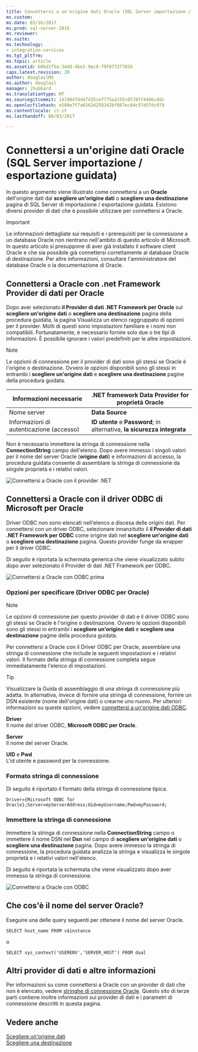```yaml
---
title: Connettersi a un'origine dati Oracle (SQL Server importazione / esportazione guidata) | Documenti Microsoft
ms.custom: 
ms.date: 03/16/2017
ms.prod: sql-server-2016
ms.reviewer: 
ms.suite: 
ms.technology:
- integration-services
ms.tgt_pltfrm: 
ms.topic: article
ms.assetid: b0bd1f5a-34dd-4be3-9ac8-f9f87727781b
caps.latest.revision: 20
author: douglaslMS
ms.author: douglasl
manager: jhubbard
ms.translationtype: MT
ms.sourcegitcommit: 1419847dd47435cef775a2c55c0578ff4406cddc
ms.openlocfilehash: e589e7f7a0262d258342bf887ec84c57d57dc978
ms.contentlocale: it-it
ms.lasthandoff: 08/03/2017

---
```

# <a name="connect-to-an-oracle-data-source-sql-server-import-and-export-wizard"></a>Connettersi a un'origine dati Oracle (SQL Server importazione / esportazione guidata)
In questo argomento viene illustrato come connettersi a un **Oracle** dell'origine dati dal **scegliere un'origine dati** o **scegliere una destinazione** pagina di SQL Server di importazione / esportazione guidata. Esistono diversi provider di dati che è possibile utilizzare per connettersi a Oracle.

> [!IMPORTANT]
> Le informazioni dettagliate sui requisiti e i prerequisiti per la connessione a un database Oracle non rientrano nell'ambito di questo articolo di Microsoft. In questo articolo si presuppone di aver già installato il software client Oracle e che sia possibile già connettersi correttamente al database Oracle di destinazione. Per altre informazioni, consultare l'amministratore del database Oracle o la documentazione di Oracle.

## <a name="connect-to-oracle-with-the-net-framework-data-provider-for-oracle"></a>Connettersi a Oracle con .net Framework Provider di dati per Oracle
Dopo aver selezionato **il Provider di dati .NET Framework per Oracle** sul **scegliere un'origine dati** o **scegliere una destinazione** pagina della procedura guidata, la pagina Visualizza un elenco raggruppato di opzioni per il provider. Molti di questi sono impostazioni familiare e i nomi non compatibili. Fortunatamente, è necessario fornire solo due o tre tipi di informazioni. È possibile ignorare i valori predefiniti per le altre impostazioni.

> [!NOTE]
> Le opzioni di connessione per il provider di dati sono gli stessi se Oracle è l'origine o destinazione. Ovvero le opzioni disponibili sono gli stessi in entrambi i **scegliere un'origine dati** e **scegliere una destinazione** pagine della procedura guidata.

|Informazioni necessarie|.NET framework Data Provider for proprietà Oracle|
|---|---|
|Nome server|**Data Source**|
|Informazioni di autenticazione (accesso)|**ID utente** e **Password**; in alternativa, **la sicurezza integrata**|

Non è necessario immettere la stringa di connessione nella **ConnectionString** campo dell'elenco. Dopo avere immesso i singoli valori per il nome del server Oracle (**origine dati**) e informazioni di accesso, la procedura guidata consente di assemblare la stringa di connessione da singole proprietà e i relativi valori. 

![Connettersi a Oracle con il provider .NET](../../integration-services/import-export-data/media/connect-to-oracle-with-net-provider.jpg)

## <a name="connect-to-oracle-with-the-microsoft-odbc-driver-for-oracle"></a>Connettersi a Oracle con il driver ODBC di Microsoft per Oracle
Driver ODBC non sono elencati nell'elenco a discesa delle origini dati. Per connettersi con un driver ODBC, selezionare innanzitutto il **il Provider di dati .NET Framework per ODBC** come origine dati nel **scegliere un'origine dati** o **scegliere una destinazione** pagina. Questo provider funge da wrapper per il driver ODBC.

Di seguito è riportata la schermata generica che viene visualizzato subito dopo aver selezionato il Provider di dati .NET Framework per ODBC.

![Connettersi a Oracle con ODBC prima](../../integration-services/import-export-data/media/connect-to-sql-with-odbc-before.jpg)

### <a name="options-to-specify-odbc-driver-for-oracle"></a>Opzioni per specificare (Driver ODBC per Oracle)

> [!NOTE]
> Le opzioni di connessione per questo provider di dati e il driver ODBC sono gli stessi se Oracle è l'origine o destinazione. Ovvero le opzioni disponibili sono gli stessi in entrambi i **scegliere un'origine dati** e **scegliere una destinazione** pagine della procedura guidata.

Per connettersi a Oracle con il Driver ODBC per Oracle, assemblare una stringa di connessione che include le seguenti impostazioni e i relativi valori. Il formato della stringa di connessione completa segue immediatamente l'elenco di impostazioni.

> [!TIP]
> Visualizzare la Guida di assemblaggio di una stringa di connessione più adatta. In alternativa, invece di fornire una stringa di connessione, fornire un DSN esistente (nome dell'origine dati) o crearne uno nuovo. Per ulteriori informazioni su queste opzioni, vedere [connettersi a un'origine dati ODBC](../../integration-services/import-export-data/connect-to-an-odbc-data-source-sql-server-import-and-export-wizard.md).

**Driver**  
Il nome del driver ODBC, **Microsoft ODBC per Oracle**.

**Server**  
Il nome del server Oracle. 

**UID** e **Pwd**   
L'id utente e password per la connessione.

### <a name="connection-string-format"></a>Formato stringa di connessione
Di seguito è riportato il formato della stringa di connessione tipica.

    Driver={Microsoft ODBC for Oracle};Server=myServerAddress;Uid=myUsername;Pwd=myPassword;

### <a name="enter-the-connection-string"></a>Immettere la stringa di connessione
Immettere la stringa di connessione nella **ConnectionString** campo o immettere il nome DSN nel **Dsn** nel campo di **scegliere un'origine dati** o **scegliere una destinazione** pagina. Dopo avere immesso la stringa di connessione, la procedura guidata analizza la stringa e visualizza le singole proprietà e i relativi valori nell'elenco.

Di seguito è riportata la schermata che viene visualizzato dopo aver immesso la stringa di connessione.

![Connettersi a Oracle con ODBC](../../integration-services/import-export-data/media/connect-to-oracle-with-odbc.jpg)

## <a name="whats-my-oracle-server-name"></a>Che cos'è il nome del server Oracle?
Eseguire una delle query seguenti per ottenere il nome del server Oracle.

`SELECT host_name FROM v$instance`

o

`SELECT sys_context('USERENV','SERVER_HOST') FROM dual`

## <a name="other-data-providers-and-more-info"></a>Altri provider di dati e altre informazioni
Per informazioni su come connettersi a Oracle con un provider di dati che non è elencato, vedere [stringhe di connessione Oracle](https://www.connectionstrings.com/oracle/). Questo sito di terze parti contiene inoltre informazioni sui provider di dati e i parametri di connessione descritti in questa pagina.

## <a name="see-also"></a>Vedere anche
[Scegliere un'origine dati](../../integration-services/import-export-data/choose-a-data-source-sql-server-import-and-export-wizard.md)  
[Scegliere una destinazione](../../integration-services/import-export-data/choose-a-destination-sql-server-import-and-export-wizard.md)


